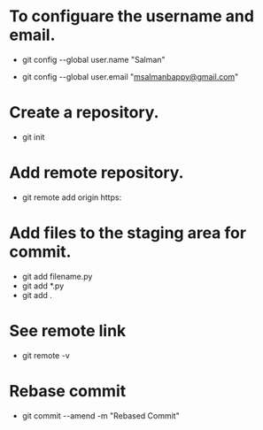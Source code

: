 # To configuare the username and email.

- git config --global user.name "Salman"

- git config --global user.email "msalmanbappy@gmail.com"

# Create a repository.

- git init

# Add remote repository.

- git remote add origin https:<remote repository link>

# Add files to the staging area for commit.

- git add filename.py
- git add \*.py <Add files with specific extension>
- git add . <add all file in the repository>

# See remote link

- git remote -v

# Rebase commit

- git commit --amend -m "Rebased Commit"
